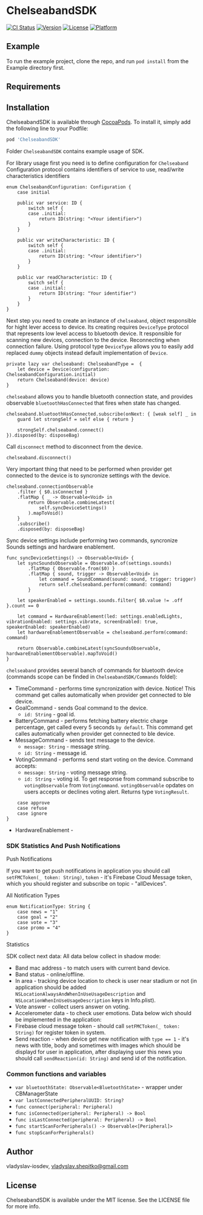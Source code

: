 # ChelseabandSDK

[![CI Status](https://img.shields.io/travis/vladyslav-iosdev/ChelseabandSDK.svg?style=flat)](https://travis-ci.org/vladyslav-iosdev/ChelseabandSDK)
[![Version](https://img.shields.io/cocoapods/v/ChelseabandSDK.svg?style=flat)](https://cocoapods.org/pods/ChelseabandSDK)
[![License](https://img.shields.io/cocoapods/l/ChelseabandSDK.svg?style=flat)](https://cocoapods.org/pods/ChelseabandSDK)
[![Platform](https://img.shields.io/cocoapods/p/ChelseabandSDK.svg?style=flat)](https://cocoapods.org/pods/ChelseabandSDK)

## Example

To run the example project, clone the repo, and run `pod install` from the Example directory first.

## Requirements

## Installation

ChelseabandSDK is available through [CocoaPods](https://cocoapods.org). To install
it, simply add the following line to your Podfile:

```ruby
pod 'ChelseabandSDK'
```

Folder `ChelseabandSDK` contains example usage of SDK.

For library usage first you need is to define configuration for `Chelseaband`
Configuration protocol contains identifiers of service to use, read/write characteristics identifiers

```
enum ChelseabandConfiguration: Configuration {
    case initial

    public var service: ID {
        switch self {
        case .initial:
            return ID(string: "<Your identifier>")
        }
    }

    public var writeCharacteristic: ID {
        switch self {
        case .initial:
            return ID(string: "<Your identifier>")
        }
    }

    public var readCharacteristic: ID {
        switch self {
        case .initial:
            return ID(string: "Your identifier")
        }
    }
}
```
Next step you need to create an instance of `chelseaband`, object responsible for hight lever access to device. Its creating requires `DeviceType`  protocol that represents low level access to bluetooth device. It responsible for scanning new devices, connection to the device. Reconnecting when connection failure. Using protocol type `DeviceType` allows you to easily add replaced `dummy` objects instead default implementation of `Device`.

```
private lazy var chelseaband: ChelseabandType =  {
    let device = Device(configuration: ChelseabandConfiguration.initial)
    return Chelseaband(device: device)
}
```
`chelseaband` allows you to handle bluetooth connection state, and provides observable `bluetoothHasConnected` that fires when state has changed.

```
chelseaband.bluetoothHasConnected.subscribe(onNext: { [weak self] _ in
    guard let strongSelf = self else { return }

    strongSelf.chelseaband.connect()
}).disposed(by: disposeBag)
```

Call `disconnect` method to disconnect from the device.

```
chelseaband.disconnect()
```
Very important thing that need to be performed when provider get connected to the device is to syncronize settings with the device.  
```
chelseaband.connectionObservable
    .filter { $0.isConnected }
    .flatMap { _ -> Observable<Void> in
        return Observable.combineLatest(
            self.syncDeviceSettings()
        ).mapToVoid()
    }
    .subscribe()
    .disposed(by: disposeBag) 
```

Sync device settings include performing two commands, syncronize Sounds settings and hardware enablement.
```
func syncDeviceSettings() -> Observable<Void> {
    let syncSoundsObservable = Observable.of(settings.sounds)
        .flatMap { Observable.from($0) }
        .flatMap { sound, trigger -> Observable<Void> in
            let command = SoundCommand(sound: sound, trigger: trigger)
            return self.chelseaband.perform(command: command)
        }

    let speakerEnabled = settings.sounds.filter{ $0.value != .off }.count == 0

    let command = HardwareEnablement(led: settings.enabledLights, vibrationEnabled: settings.vibrate, screenEnabled: true, speakerEnabled: speakerEnabled)
    let hardwareEnablementObservable = chelseaband.perform(command: command)

    return Observable.combineLatest(syncSoundsObservable, hardwareEnablementObservable).mapToVoid()
} 
```

`chelseaband` provides several banch of commands for bluetooth device (commands scope can be finded in `ChelseabandSDK/Commands` foldel):

- TimeCommand - performs time syncronization with device. Notice! This command get calles automatically when provider get connected to ble device.
- GoalCommand - sends Goal command to the device.
    - `id: String` - goal id.
- BatteryCommand - performs fetching battery electric charge percentage, get called every 5 seconds `by default`.   This command get calles automatically when provider get connected to ble device.  
- MessageCommand - sends text message to the device.
    - `message: String` - message string.
    - `id: String` - message id.
- VotingCommand - performs send start voting on the device. Command accepts:
    - `message: String` - voting message string.
    - `id: String` - voting id.
To get response from command subscribe to `votingObservable`  from `VotingCommand`. `votingObservable` opdates on users accepts or declines voting alert. Returns type `VotingResult`.
```public enum VotingResult {
    case approve
    case refuse
    case ignore
}
```

- HardwareEnablement - 

### SDK Statistics And Push Notifications

Push Notifications

If you want to get push notifications in application you should call `setFMCToken(_ token: String)`, `token` - it's Firebase Cloud Message token, which you should register and subscribe on topic - "allDevices". 

All Notification Types
```
enum NotificationType: String {
    case news = "1"
    case goal = "2"
    case vote = "3"
    case promo = "4"
}
```

Statistics

SDK collect next data:
All data below collect in shadow mode:
- Band mac address - to match users with current band device.
- Band status - online/offline.
- In area - tracking device location to check is user near stadium or not (in application should be added `NSLocationAlwaysAndWhenInUseUsageDescription` and `NSLocationWhenInUseUsageDescription` keys in Info.plist).
- Vote answer - collect users answer on voting.
- Accelerometer data - to check user emotions.
Data below wich should be implemented in the application:
- Firebase cloud message token - should call `setFMCToken(_ token: String)` for register token in system.
- Send reaction - when device get new notification with `type == 1` - it's news with title, body and sometimes with images which should be displayd for user in application, after displaying user this news you should call `sendReaction(id: String)` and send id of the notification.

### Common functions and variables
-  `var bluetoothState: Observable<BluetoothState>` - wrapper under CBManagerState
-  `var lastConnectedPeripheralUUID: String?`
-  `func connect(peripheral: Peripheral)`
-  `func isConnected(peripheral: Peripheral) -> Bool`
-  `func isLastConnected(peripheral: Peripheral) -> Bool`
-  `func startScanForPeripherals() -> Observable<[Peripheral]>`
-  `func stopScanForPeripherals()`

## Author

vladyslav-iosdev, vladyslav.shepitko@gmail.com

## License

ChelseabandSDK is available under the MIT license. See the LICENSE file for more info.
